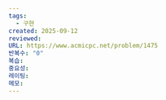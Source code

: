 ```yaml
---
tags:
  - 구현
created: 2025-09-12
reviewed:
URL: https://www.acmicpc.net/problem/1475
반복수: "0"
복습:
중요성:
레이팅:
메모:
---
```

